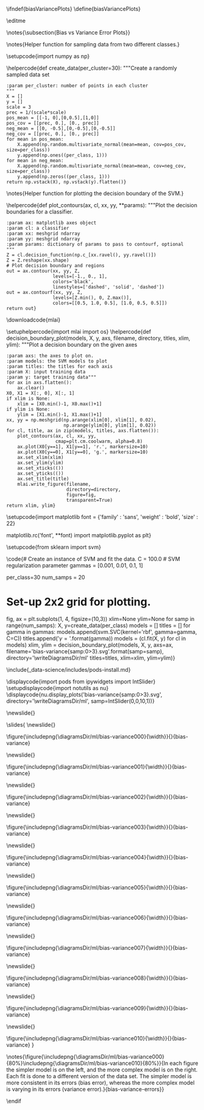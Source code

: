 \ifndef{biasVariancePlots}
\define{biasVariancePlots}

\editme

\notes{\subsection{Bias vs Variance Error Plots}}

\notes{Helper function for sampling data from two different classes.}

\setupcode{import numpy as np}

\helpercode{def create_data(per_cluster=30):
    """Create a randomly sampled data set
    
    :param per_cluster: number of points in each cluster
    """
    X = []
    y = []
    scale = 3
    prec = 1/(scale*scale)
    pos_mean = [[-1, 0],[0,0.5],[1,0]]
    pos_cov = [[prec, 0.], [0., prec]]
    neg_mean = [[0, -0.5],[0,-0.5],[0,-0.5]]
    neg_cov = [[prec, 0.], [0., prec]]
    for mean in pos_mean:
        X.append(np.random.multivariate_normal(mean=mean, cov=pos_cov, size=per_class))
        y.append(np.ones((per_class, 1)))
    for mean in neg_mean:
        X.append(np.random.multivariate_normal(mean=mean, cov=neg_cov, size=per_class))
        y.append(np.zeros((per_class, 1)))
    return np.vstack(X), np.vstack(y).flatten()}
		
\notes{Helper function for plotting the decision boundary of the SVM.}

\helpercode{def plot_contours(ax, cl, xx, yy, **params):
    """Plot the decision boundaries for a classifier.

    :param ax: matplotlib axes object
    :param cl: a classifier
    :param xx: meshgrid ndarray
    :param yy: meshgrid ndarray
    :param params: dictionary of params to pass to contourf, optional
    """
    Z = cl.decision_function(np.c_[xx.ravel(), yy.ravel()])
    Z = Z.reshape(xx.shape)
	# Plot decision boundary and regions
    out = ax.contour(xx, yy, Z, 
	                 levels=[-1., 0., 1], 
	                 colors='black', 
	                 linestyles=['dashed', 'solid', 'dashed'])
	out = ax.contourf(xx, yy, Z, 
                     levels=[Z.min(), 0, Z.max()], 
                     colors=[[0.5, 1.0, 0.5], [1.0, 0.5, 0.5]])
    return out}

\downloadcode{mlai}


\setuphelpercode{import mlai
import os}
\helpercode{def decision_boundary_plot(models, X, y, axs, filename, directory, titles, xlim, ylim):
    """Plot a decision boundary on the given axes
    
    :param axs: the axes to plot on.
    :param models: the SVM models to plot
    :param titles: the titles for each axis
    :param X: input training data
    :param y: target training data"""
    for ax in axs.flatten():
        ax.clear()
    X0, X1 = X[:, 0], X[:, 1]
    if xlim is None:
        xlim = [X0.min()-1, X0.max()+1]
    if ylim is None:
        ylim = [X1.min()-1, X1.max()+1]
    xx, yy = np.meshgrid(np.arange(xlim[0], xlim[1], 0.02),
                         np.arange(ylim[0], ylim[1], 0.02))
    for cl, title, ax in zip(models, titles, axs.flatten()):
        plot_contours(ax, cl, xx, yy,
                      cmap=plt.cm.coolwarm, alpha=0.8)
        ax.plot(X0[y==1], X1[y==1], 'r.', markersize=10)
        ax.plot(X0[y==0], X1[y==0], 'g.', markersize=10)
        ax.set_xlim(xlim)
        ax.set_ylim(ylim)
        ax.set_xticks(())
        ax.set_yticks(())
        ax.set_title(title)
        mlai.write_figure(filename,
                          directory=directory,
                          figure=fig,
                          transparent=True)
    return xlim, ylim}


\setupcode{import matplotlib
font = {'family' : 'sans',
        'weight' : 'bold',
        'size'   : 22}

matplotlib.rc('font', **font)
import matplotlib.pyplot as plt}


\setupcode{from sklearn import svm}

\code{# Create an instance of SVM and fit the data. 
C = 100.0  # SVM regularization parameter
gammas = [0.001, 0.01, 0.1, 1]


per_class=30
num_samps = 20
# Set-up 2x2 grid for plotting.
fig, ax = plt.subplots(1, 4, figsize=(10,3))
xlim=None
ylim=None
for samp in range(num_samps):
    X, y=create_data(per_class)
    models = []
    titles = []
    for gamma in gammas:
        models.append(svm.SVC(kernel='rbf', gamma=gamma, C=C))
        titles.append('$\gamma={}$'.format(gamma))
    models = (cl.fit(X, y) for cl in models)
    xlim, ylim = decision_boundary_plot(models, X, y, 
                           axs=ax, 
                           filename='bias-variance{samp:0>3}.svg'.format(samp=samp), 
						   directory='\writeDiagramsDir/ml'
                           titles=titles,
                          xlim=xlim,
                          ylim=ylim)}

\include{_data-science/includes/pods-install.md}


\displaycode{import pods
from ipywidgets import IntSlider}
\setupdisplaycode{import notutils as nu}
\displaycode{nu.display_plots('bias-variance{samp:0>3}.svg', 
                            directory='\writeDiagramsDir/ml', 
						    samp=IntSlider(0,0,10,1))}
							
\newslide{}


<!--\slides{
\define{width}{80%} 
\define{animationName}{bias-variance-plots}
\startanimation{\animationName}{0}{10} 
\newframe{\includepng{\diagramsDir/ml/bias-variance000}{\width}}{\animationName}
\newframe{\includepng{\diagramsDir/ml/bias-variance001}{\width}}{\animationName}
\newframe{\includepng{\diagramsDir/ml/bias-variance002}{\width}}{\animationName}
\newframe{\includepng{\diagramsDir/ml/bias-variance003}{\width}}{\animationName}
\newframe{\includepng{\diagramsDir/ml/bias-variance004}{\width}}{\animationName}
\newframe{\includepng{\diagramsDir/ml/bias-variance005}{\width}}{\animationName}
\newframe{\includepng{\diagramsDir/ml/bias-variance006}{\width}}{\animationName}
\newframe{\includepng{\diagramsDir/ml/bias-variance007}{\width}}{\animationName}
\newframe{\includepng{\diagramsDir/ml/bias-variance008}{\width}}{\animationName}
\newframe{\includepng{\diagramsDir/ml/bias-variance009}{\width}}{\animationName}
\newframe{\includepng{\diagramsDir/ml/bias-variance010}{\width}}{\animationName}

\endanimation
\caption{simple models on left complex models on right}
}-->

\slides{
\newslide{}

\figure{\includepng{\diagramsDir/ml/bias-variance000}{\width}}{}{bias-variance}

\newslide{}

\figure{\includepng{\diagramsDir/ml/bias-variance001}{\width}}{}{bias-variance}

\newslide{}

\figure{\includepng{\diagramsDir/ml/bias-variance002}{\width}}{}{bias-variance}

\newslide{}

\figure{\includepng{\diagramsDir/ml/bias-variance003}{\width}}{}{bias-variance}

\newslide{}

\figure{\includepng{\diagramsDir/ml/bias-variance004}{\width}}{}{bias-variance}

\newslide{}

\figure{\includepng{\diagramsDir/ml/bias-variance005}{\width}}{}{bias-variance}

\newslide{}

\figure{\includepng{\diagramsDir/ml/bias-variance006}{\width}}{}{bias-variance}

\newslide{}

\figure{\includepng{\diagramsDir/ml/bias-variance007}{\width}}{}{bias-variance}

\newslide{}

\figure{\includepng{\diagramsDir/ml/bias-variance008}{\width}}{}{bias-variance}

\newslide{}

\figure{\includepng{\diagramsDir/ml/bias-variance009}{\width}}{}{bias-variance}

\newslide{}

\figure{\includepng{\diagramsDir/ml/bias-variance010}{\width}}{}{bias-variance}
}

\notes{\figure{\includepng{\diagramsDir/ml/bias-variance000}{80%}\includepng{\diagramsDir/ml/bias-variance010}{80%}}{In each figure the simpler model is on the left, and the more complex model is on the right. Each fit is done to a different version of the data set. The simpler model is more consistent in its errors (bias error), whereas the more complex model is varying in its errors (variance error).}{bias-variance-errors}}

\endif
